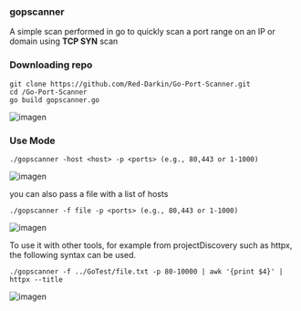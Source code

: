### gopscanner
A simple scan performed in go to quickly scan a port range on an IP or domain using **TCP SYN** scan

### Downloading repo
```
git clone https://github.com/Red-Darkin/Go-Port-Scanner.git
cd /Go-Port-Scanner
go build gopscanner.go
```
![imagen](https://github.com/Red-Darkin/Go-Port-Scanner/assets/62677201/a9ff59ed-e359-48ef-8c89-5ffd7d6899f8)


### Use Mode
```
./gopscanner -host <host> -p <ports> (e.g., 80,443 or 1-1000)
```
![imagen](https://github.com/Red-Darkin/Go-Port-Scanner/assets/62677201/5dd66e0b-3131-4efa-bb6b-fea03ad609c4)

you can also pass a file with a list of hosts
```
./gopscanner -f file -p <ports> (e.g., 80,443 or 1-1000)
```
![imagen](https://github.com/Red-Darkin/Go-Port-Scanner/assets/62677201/bc28b519-bf15-48af-baf2-7b321ac0b21f)

To use it with other tools, for example from projectDiscovery such as httpx, the following syntax can be used.
```
./gopscanner -f ../GoTest/file.txt -p 80-10000 | awk '{print $4}' | httpx --title
```
![imagen](https://github.com/Red-Darkin/Go-Port-Scanner/assets/62677201/aa92d170-b05c-4cfe-87c1-f1ad94987783)
